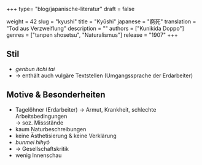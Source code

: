 +++
type= "blog/japanische-literatur"
draft = false

weight = 42
slug = "kyushi"
title = "Kyūshi"
japanese = "窮死"
translation = "Tod aus Verzweiflung"
description = ""
authors = ["Kunikida Doppo"]
genres = ["tanpen shosetsu", "Naturalismus"]
release = "1907"
+++

## Stil

- *genbun itchi tai*
- -> enthält auch vulgäre Textstellen (Umgangssprache der Erdarbeiter)

## Motive & Besonderheiten

- Tagelöhner (Erdarbeiter) -> Armut, Krankheit, schlechte Arbeitsbedingungen  
  -> soz. Missstände
- kaum Naturbeschreibungen
- keine Ästhetisierung & keine Verklärung
- *bunmei hihyō*
- → Gesellschaftskritik
- wenig Innenschau
